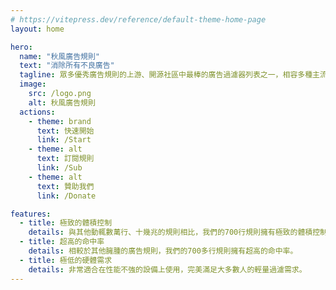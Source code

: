 ```yaml
---
# https://vitepress.dev/reference/default-theme-home-page
layout: home

hero:
  name: "秋風廣告規則"
  text: "消除所有不良廣告"
  tagline: 眾多優秀廣告規則的上游、開源社區中最棒的廣告過濾器列表之一，相容多種主流廣告攔截/代理工具。
  image:
    src: /logo.png
    alt: 秋風廣告規則
  actions:
    - theme: brand
      text: 快速開始
      link: /Start
    - theme: alt
      text: 訂閱規則
      link: /Sub
    - theme: alt
      text: 贊助我們
      link: /Donate

features:
  - title: 極致的體積控制
    details: 與其他動輒數萬行、十幾兆的規則相比，我們的700行規則擁有極致的體積控制。
  - title: 超高的命中率
    details: 相較於其他臃腫的廣告規則，我們的700多行規則擁有超高的命中率。
  - title: 極低的硬體需求
    details: 非常適合在性能不強的設備上使用，完美滿足大多數人的輕量過濾需求。
---
```

